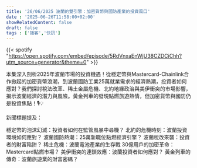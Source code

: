 ```yaml
---
title: '26/06/2025 波蘭的雙引擎：加密貨幣與國防產業的投資風口'
date : '2025-06-26T11:58:00+02:00'
showRelatedContent: false
draft: false
tags : ['播客','快訊']
---
```

{{< spotify "https://open.spotify.com/embed/episode/5RdVnxaEnWjU38CZDCiChh?utm_source=generator&theme=0" >}}


本集深入剖析2025年波蘭市場的投資機遇！從穩定幣與Mastercard-Chainlink合作掀起的加密貨幣浪潮，到波蘭國防工業25萬就業需求的經濟熱潮，投資者如何應對？我們探討稅法改革、稀土金屬危機、北約地緣政治與美伊衝突的市場影響，揭示波蘭經濟的潛力與風險。黃金列車的發現點燃旅遊熱情，但加密貨幣與國防仍是投資焦點！🎙️💡

新聞標題提及：

穩定幣的泡沫幻滅：投資者如何在監管風暴中尋機？
北約的危機時刻：波蘭投資環境如何應對？
波蘭國防熱潮：25萬新職位點燃經濟引擎？
波蘭稅改來襲：投資者的財富陷阱？
稀土危機：波蘭電池產業的生存戰
30億用戶的加密革命：Mastercard點燃市場？
美伊衝突的連鎖效應：波蘭投資者如何應對？
黃金列車的傳奇：波蘭旅遊業的財富密碼？